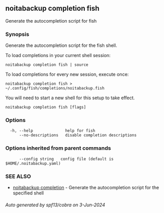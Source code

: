 ## noitabackup completion fish

Generate the autocompletion script for fish

### Synopsis

Generate the autocompletion script for the fish shell.

To load completions in your current shell session:

	noitabackup completion fish | source

To load completions for every new session, execute once:

	noitabackup completion fish > ~/.config/fish/completions/noitabackup.fish

You will need to start a new shell for this setup to take effect.


```
noitabackup completion fish [flags]
```

### Options

```
  -h, --help              help for fish
      --no-descriptions   disable completion descriptions
```

### Options inherited from parent commands

```
      --config string   config file (default is $HOME/.noitabackup.yaml)
```

### SEE ALSO

* [noitabackup completion](noitabackup_completion.md)	 - Generate the autocompletion script for the specified shell

###### Auto generated by spf13/cobra on 3-Jun-2024
